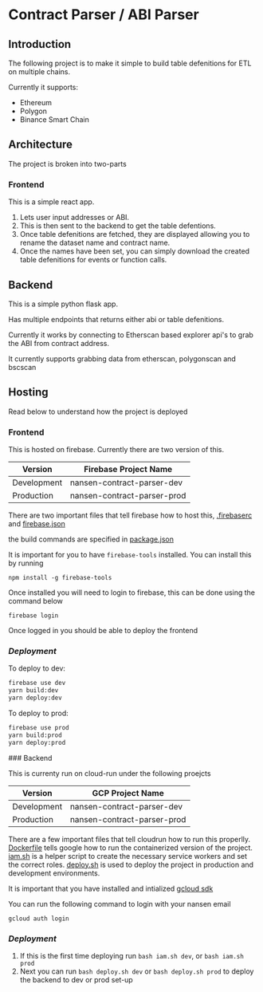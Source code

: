 # Contract Parser / ABI Parser

## Introduction

The following project is to make it simple to build table defenitions for ETL on multiple chains.

Currently it supports:

- Ethereum
- Polygon
- Binance Smart Chain

## Architecture

The project is broken into two-parts

### Frontend

This is a simple react app.

1. Lets user input addresses or ABI.
2. This is then sent to the backend to get the table defentions.
3. Once table defenitions are fetched, they are displayed allowing you to rename the dataset name and contract name.
4. Once the names have been set, you can simply download the created table defenitions for events or function calls.

## Backend

This is a simple python flask app.

Has multiple endpoints that returns either abi or table defenitions.

Currently it works by connecting to Etherscan based explorer api's to grab the ABI from contract address.

It currently supports grabbing data from etherscan, polygonscan and bscscan

## Hosting

Read below to understand how the project is deployed

### Frontend

This is hosted on firebase. Currently there are two version of this.

| Version     | Firebase Project Name       |
| ----------- | --------------------------- |
| Development | nansen-contract-parser-dev  |
| Production  | nansen-contract-parser-prod |

There are two important files that tell firebase how to host this, [.firebaserc](frontend/.firebaserc) and [firebase.json](frontend/firebase.json)

the build commands are specified in [package.json](frontend/package.json)

It is important for you to have `firebase-tools` installed. You can install this by running

```
npm install -g firebase-tools
```

Once installed you will need to login to firebase, this can be done using the command below

```
firebase login
```

Once logged in you should be able to deploy the frontend

### _Deployment_

To deploy to dev:

```bash
firebase use dev
yarn build:dev
yarn deploy:dev
```

To deploy to prod:

```bash
firebase use prod
yarn build:prod
yarn deploy:prod
```

### Backend

This is currenty run on cloud-run under the following proejcts

| Version     | GCP Project Name            |
| ----------- | --------------------------- |
| Development | nansen-contract-parser-dev  |
| Production  | nansen-contract-parser-prod |

There are a few important files that tell cloudrun how to run this properlly. [Dockerfile](contract-parser-api/Dockerfile) tells google how to run the containerized version of the project. [iam.sh](iam.sh) is a helper script to create the necessary service workers and set the correct roles. [deploy.sh](deploy.sh) is used to deploy the project in production and development environments.

It is important that you have installed and intialized [gcloud sdk](https://cloud.google.com/sdk/docs/install)

You can run the following command to login with your nansen email

```
gcloud auth login
```

### _Deployment_

1. If this is the first time deploying run `bash iam.sh dev`, or `bash iam.sh prod`
2. Next you can run `bash deploy.sh dev` or `bash deploy.sh prod` to deploy the backend to dev or prod set-up
